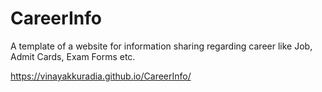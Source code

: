 # CareerInfo

A template of a website for information sharing regarding career like Job, Admit Cards, Exam Forms etc.

https://vinayakkuradia.github.io/CareerInfo/
